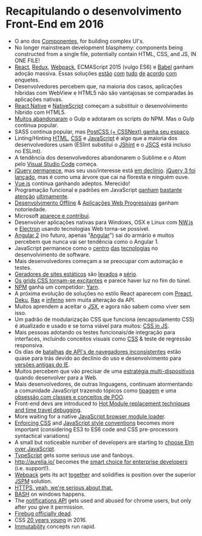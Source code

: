 # Recapitulando o desenvolvimento Front-End em 2016

* O ano dos [Componentes](http://developer.telerik.com/featured/front-end-application-frameworks-component-architectures/), for building complex UI's.
* No longer mainstream development blasphemy: components being constructed from a single file, potentially contain HTML, CSS, and JS, IN ONE FILE!
* [React](https://facebook.github.io/react/), [Redux](http://redux.js.org/), [Webpack](https://webpack.js.org/), ECMAScript 2015 (vulgo ES6) e [Babel](https://babeljs.io/) ganham adoção massiva. Essas soluções [estão](http://stackoverflow.com/research/developer-survey-2016#technology-trending-tech-on-stack-overflow) [com](https://ashleynolan.co.uk/blog/frontend-tooling-survey-2016-results#js-bundlers) [tudo](https://ashleynolan.co.uk/blog/frontend-tooling-survey-2016-results#js-framework-essential) [de](http://stateofjs.com/2016/frontend/) [acordo](http://stateofjs.com/2016/flavors/) [com](http://stateofjs.com/2016/buildtools/) enquetes.
* Desenvolvedores percebem que, na maioria dos casos, aplicações híbridas com WebView e HTML5 não são vantajosas se comparadas às aplicações nativas.
* [React Native](https://facebook.github.io/react-native/) e [NativeScript](https://www.nativescript.org/) começam a substituir o desenvolvimento híbrido com HTML5.
* [Muitos abandonaram](https://medium.freecodecamp.com/why-i-left-gulp-and-grunt-for-npm-scripts-3d6853dd22b8#.f9waa6mnx) o Gulp e adotaram os scripts do NPM. Mas o Gulp continua popular.
* SASS continua popular, mas [PostCSS (+ CSSNext) ganha seu espaço](https://tylergaw.com/articles/sass-to-postcss).
* Linting/Hinting [HTML](http://htmlhint.com/), [CSS](http://stylelint.io/) e [JavaScript](http://eslint.org/) é algo que a maioria dos desenvolvedores usam (ESlint substitui o [JShint](http://jshint.com/) e o [JSCS](http://jscs.info/) está incluso no ESLint).
* A tendência dos desenvolvedores abandonarem o Sublime e o Atom pelo [Visual Studio Code](https://code.visualstudio.com/) começa.
* [jQuery permanece](https://trends.builtwith.com/javascript), mas seu uso/interesse está [em declínio](https://www.google.com/trends/explore?q=jQuery). [jQuery 3 foi lançado](https://blog.jquery.com/2016/06/09/jquery-3-0-final-released/), mas é como uma árvore que cai na floresta e ninguém ouve.
* [Vue.js](https://vuejs.org/) continua ganhando adeptos. Merecido!
* Programação funcional e padrões em JavaScript [ganham](https://www.manning.com/books/functional-programming-in-javascript) [bastante](https://github.com/MostlyAdequate/mostly-adequate-guide) [atenção](https://github.com/getify/Functional-Light-JS) [ultimamente](https://www.youtube.com/channel/UCO1cgjhGzsSYb1rsB4bFe4Q).
* [Desenvolvimento Offline](https://developers.google.com/web/fundamentals/getting-started/codelabs/offline/) & [Aplicações Web Progressivas](https://developers.google.com/web/progressive-web-apps/) ganham notoriedade.
* Microsoft [aparece e contribui](http://developer.telerik.com/featured/microsoft-done-lately/).
* Desenvolver aplicações nativas para Windows, OSX e Linux com [NW.js](https://nwjs.io/) e [Electron](http://electron.atom.io/) usando tecnologias Web torna-se possível.
* [Angular 2](https://angular.io/) (no futuro, apenas "[Angular](https://juristr.com/blog/2016/12/let-me-explain-angular-release-cycles/)") sai do armário e muitos percebem que nunca vai ser tendência como o Angular 1.
* JavaScript permanece como o [centro](http://stackoverflow.com/research/developer-survey-2016#technology-top-tech-on-stack-overflow) [das](http://stackoverflow.com/research/developer-survey-2016#technology-most-popular-technologies) [tecnologias](http://stackoverflow.com/research/developer-survey-2016#technology-correlated-technologies) no desenvolvimento de software.
* Mais desenvolvedores começam a se preocupar com automação e testes.
* [Geradores de sites estáticos](https://www.staticgen.com/) são [levados](https://github.com/vigetlabs/gulp-starter/tree/blendid) a [sério](https://phenomic.io/).
* [Os grids CSS tornam-se excitantes](http://meyerweb.com/eric/thoughts/2016/12/05/css-grid/) e parece haver luz no fim do túnel.
* [NPM](https://www.npmjs.com/) ganha um competidor: [Yarn](https://yarnpkg.com/).
* A próxima evolução de soluções no estilo React aparecem com [Preact](https://preactjs.com/), [Deku](https://github.com/anthonyshort/deku), [Rax](https://github.com/alibaba/rax) e [inferno](https://infernojs.org/) sem muita alteração da API.
* Muitos aprendem a aceitar o [JSX](https://facebook.github.io/jsx/), e agora não sabem como viver sem isso.
* Um padrão de modularização CSS que funciona (encapsulamento CSS) é atualizado e usado e se torna viável para muitos: [CSS in JS](https://github.com/MicheleBertoli/css-in-js).
* Mais pessoas adotando os testes funcionais/de integração para interfaces, incluindo conceitos visuais como [CSS](https://css-tricks.com/automating-css-regression-testing/) & teste de regressão responsiva.
* Os dias de [batalhas](https://kangax.github.io/compat-table/es6/) [de API's de navegadores inconsistentes](https://html5test.com/results/desktop.html) estão quase para trás devido ao declínio do uso e desenvolvimento para [versões antigas do IE](https://www.netmarketshare.com/browser-market-share.aspx?qprid=2&qpcustomd=0).
* Muitos percebem que vão precisar de uma [estratégia multi-dispositivos](http://www.intel.com/content/dam/www/public/us/en/images/iot/guide-to-iot-infographic.png) quando desenvolver para a Web.
* Mais desenvolvedores, de outras linguagens, continuam atormentando a comunidade JavaScript trazendo tópicos como [tipagem](https://flowtype.org/) e uma [obsessão com classes e conceitos de POO](https://www.typescriptlang.org/).
* Front-end devs are introduced to [Hot Module replacement techniques and time travel debugging](https://code-cartoons.com/hot-reloading-and-time-travel-debugging-what-are-they-3c8ed2812f35#.ezlpqez1i).
* More waiting for a native [JavaScript browser module loader](https://whatwg.github.io/loader/).
* [Enforcing CSS](https://css-tricks.com/stylelint/) and [JavaScript style conventions](https://github.com/airbnb/javascript/tree/master/packages/eslint-config-airbnb) becomes more important (considering ES3 to ES6 code and CSS pre-processors syntactical variations)
* A small but noticeable number of developers are starting to [choose Elm over JavaScript](https://www.brianthicks.com/post/2016/04/22/state-of-elm-2016-results/).
* [TypeScript](https://www.typescriptlang.org/) gets some serious use and fanboys.
* http://aurelia.io/ becomes the [smart choice for enterprise developers](https://www.youtube.com/watch?v=6I_GwgoGm1w&t=3315s) (i.e. support!).
* [Webpack](https://webpack.js.org/configuration/) gets its act [together](https://opencollective.com/webpack) and solidifies is position over the superior [JSPM](https://www.pluralsight.com/courses/javascript-systemjs-jspm) solution.
* [HTTPS, yeah, we're serious about that.](https://developers.google.com/web/updates/2016/10/avoid-not-secure-warn)
* [BASH](https://msdn.microsoft.com/en-us/commandline/wsl/about) on windows happens.
* The [notifications API](https://developer.mozilla.org/en-US/docs/Web/API/Notifications_API/Using_the_Notifications_API) gets used and abused for chrome users, but only after you give it permission.
* [Firebug officially dead](https://github.com/firebug/firebug).
* CSS [20 years young](https://www.w3.org/Style/CSS20/) in 2016.
* [Immutability](https://facebook.github.io/immutable-js/) concepts run rapid.
